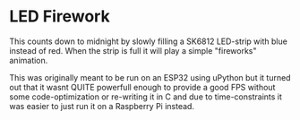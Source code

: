 LED Firework
==============

This counts down to midnight by slowly filling a SK6812 LED-strip with blue instead of red. When the strip is full it will play a simple "fireworks" animation.

This was originally meant to be run on an ESP32 using uPython but it turned out that it wasnt QUITE powerfull enough to provide a good FPS without some code-optimization or re-writing it in C and due to time-constraints it was easier to just run it on a Raspberry Pi instead.
